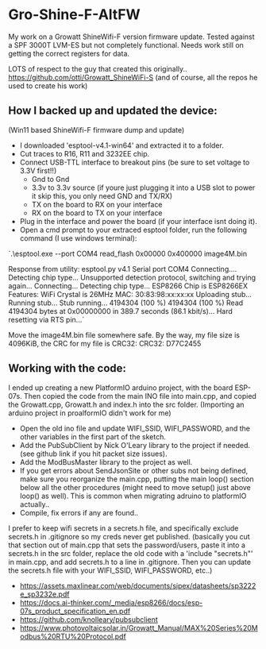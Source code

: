# Gro-Shine-F-AltFW
My work on a Growatt ShineWifi-F version firmware update. Tested against a SPF 3000T LVM-ES but not completely functional. Needs work still on getting the correct registers for data.

LOTS of respect to the guy that created this originally.. https://github.com/otti/Growatt_ShineWiFi-S (and of course, all the repos he used to create his work)

## How I backed up and updated the device: ##
(Win11 based ShineWifi-F firmware dump and update)

* I downloaded 'esptool-v4.1-win64' and extracted it to a folder.
* Cut traces to R16, R11 and 3232EE chip.
* Connect USB-TTL interface to breakout pins (be sure to set voltage to 3.3V first!!)
    * Gnd to Gnd
    * 3.3v to 3.3v source (if youre just plugging it into a USB slot to power it skip this, you only need GND and TX/RX)
    * TX on the board to RX on your interface
    * RX on the board to TX on your interface
* Plug in the interface and power the board (if your interface isnt doing it).
* Open a cmd prompt to your extraced esptool folder, run the following command (I use windows terminal):

`.\esptool.exe --port COM4 read_flash 0x00000 0x400000 image4M.bin

Response from utility:
esptool.py v4.1
Serial port COM4
Connecting....
Detecting chip type... Unsupported detection protocol, switching and trying again...
Connecting...
Detecting chip type... ESP8266
Chip is ESP8266EX
Features: WiFi
Crystal is 26MHz
MAC: 30:83:98:xx:xx:xx
Uploading stub...
Running stub...
Stub running...
4194304 (100 %)
4194304 (100 %)
Read 4194304 bytes at 0x00000000 in 389.7 seconds (86.1 kbit/s)...
Hard resetting via RTS pin...`

Move the image4M.bin file somewhere safe.
By the way, my file size is 4096KiB, the CRC for my file is CRC32: CRC32: D77C2455

## Working with the code: ##

I ended up creating a new PlatformIO arduino project, with the board ESP-07s.
Then copied the code from the main INO file into main.cpp, and copied the Growatt.cpp, Growatt.h and index.h into the src folder.
(Importing an arduino project in proalformIO didn't work for me)

* Open the old ino file and update WIFI_SSID, WIFI_PASSWORD, and the other variables in the first part of the sketch.
* Add the PubSubClient by Nick O'Leary library to the project if needed. (see github link if you hit packet size issues).
* Add the ModBusMaster library to the project as well.
* If you get errors about SendJsonSite or other subs not being defined, make sure you reorganize the main.cpp, 
 putting the main loop() section below all the other procedures (might need to move setup() just above loop() as well).
 This is common when migrating adruino to platformIO actually..
* Compile, fix errors if any are found.. 

I prefer to keep wifi secrets in a secrets.h file, and specifically exclude secrets.h in .gitignore so my creds never get published.
 (basically you cut that section out of main.cpp that sets the password/users, paste it into a secrets.h in the src folder, 
 replace the old code with a 'include "secrets.h"' in main.cpp, and add secrets.h to a line in .gitignore. Then you can update the
 secrets.h file with your WIFI_SSID, WIFI_PASSWORD, etc..)

* https://assets.maxlinear.com/web/documents/sipex/datasheets/sp3222e_sp3232e.pdf
* https://docs.ai-thinker.com/_media/esp8266/docs/esp-07s_product_specification_en.pdf
* https://github.com/knolleary/pubsubclient
* https://www.photovoltaicsolar.in/Growatt_Manual/MAX%20Series%20Modbus%20RTU%20Protocol.pdf
